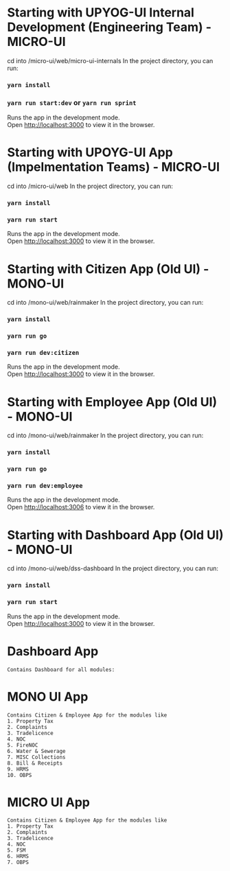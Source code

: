 # Starting with UPYOG-UI Internal Development (Engineering Team) - MICRO-UI
cd into /micro-ui/web/micro-ui-internals
In the project directory, you can run:
### `yarn install`
### `yarn run start:dev` or `yarn run sprint`

Runs the app in the development mode.\
Open [http://localhost:3000](http://localhost:3000) to view it in the browser.

# Starting with UPOYG-UI App (Impelmentation Teams) - MICRO-UI
cd into /micro-ui/web
In the project directory, you can run:
### `yarn install`
### `yarn run start`

Runs the app in the development mode.\
Open [http://localhost:3000](http://localhost:3000) to view it in the browser.

# Starting with Citizen App (Old UI) - MONO-UI
cd into /mono-ui/web/rainmaker
In the project directory, you can run:
### `yarn install`
### `yarn run go`
### `yarn run dev:citizen`

Runs the app in the development mode.\
Open [http://localhost:3000](http://localhost:3000) to view it in the browser.

# Starting with Employee App (Old UI) - MONO-UI
cd into /mono-ui/web/rainmaker
In the project directory, you can run:
### `yarn install`
### `yarn run go`
### `yarn run dev:employee`

Runs the app in the development mode.\
Open [http://localhost:3006](http://localhost:3006) to view it in the browser.


# Starting with Dashboard App (Old UI) - MONO-UI
cd into /mono-ui/web/dss-dashboard
In the project directory, you can run:
### `yarn install`
### `yarn run start`

Runs the app in the development mode.\
Open [http://localhost:3000](http://localhost:3000) to view it in the browser.


# Dashboard App
    Contains Dashboard for all modules: 

# MONO UI App
    Contains Citizen & Employee App for the modules like
    1. Property Tax
    2. Complaints
    3. Tradelicence
    4. NOC
    5. FireNOC
    6. Water & Sewerage
    7. MISC Collections
    8. Bill & Receipts
    9. HRMS
    10. OBPS

# MICRO UI App
    Contains Citizen & Employee App for the modules like
    1. Property Tax
    2. Complaints
    3. Tradelicence
    4. NOC
    5. FSM
    6. HRMS
    7. OBPS

